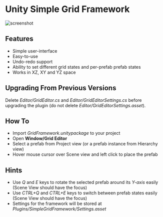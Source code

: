 # Unity Simple Grid Framework
![screenshot](https://yasirkula.files.wordpress.com/2017/02/grideditor.png)

## Features
- Simple user-interface
- Easy-to-use
- Undo-redo support
- Ability to set different grid states and per-prefab prefab states
- Works in XZ, XY and YZ space

## Upgrading From Previous Versions
Delete *Editor/GridEditor.cs* and *Editor/GridEditorSettings.cs* before upgrading the plugin (do not delete *Editor/GridEditorSettings.asset*).

## How To
- Import *GridFramework.unitypackage* to your project
- Open **Window/Grid Editor**
- Select a prefab from Project view (or a prefab instance from Hierarchy view)
- Hover mouse cursor over Scene view and left click to place the prefab

## Hints
- Use *Q* and *E* keys to rotate the selected prefab around its *Y-axis* easily (Scene View should have the focus)
- Use *CTRL+Q* and *CTRL+E* keys to switch between prefab states easily (Scene View should have the focus)
- Settings for the framework will be stored at *Plugins/SimpleGridFramework/Settings.asset*
